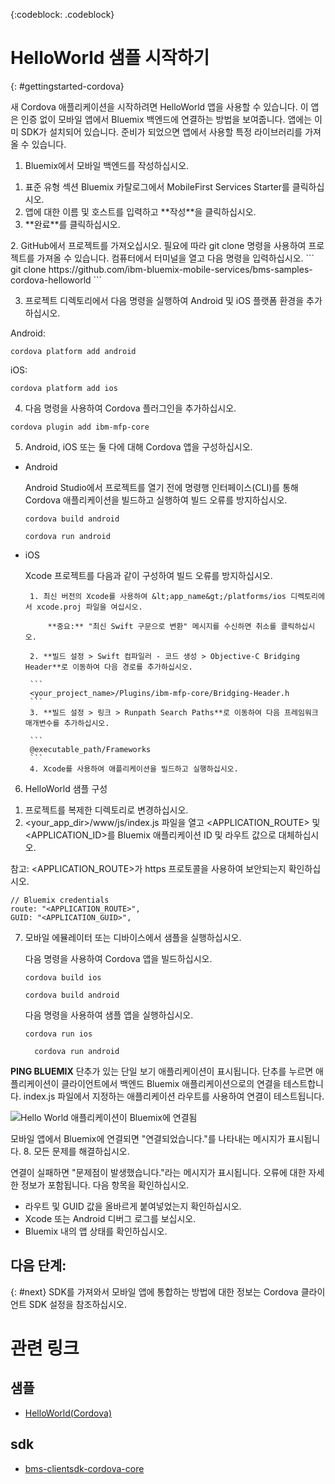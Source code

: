 <!-- Attribute definitions -->
{:codeblock: .codeblock}

# HelloWorld 샘플 시작하기
{: #gettingstarted-cordova}

새 Cordova 애플리케이션을 시작하려면 HelloWorld 앱을 사용할 수 있습니다. 이 앱은 인증 없이 모바일 앱에서 Bluemix 백엔드에 연결하는 방법을 보여줍니다. 앱에는 이미 SDK가 설치되어 있습니다. 준비가 되었으면 앱에서 사용할 특정 라이브러리를 가져올 수 있습니다.

1. Bluemix에서 모바일 백엔드를 작성하십시오.
<ol>
	<li>표준 유형 섹션 Bluemix 카탈로그에서 MobileFirst Services Starter를 클릭하십시오.</li>
    	<li>앱에 대한 이름 및 호스트를 입력하고 **작성**을 클릭하십시오.</li>
    	<li>**완료**를 클릭하십시오.</li>
</ol>
2. GitHub에서 프로젝트를 가져오십시오. 필요에 따라 git clone 명령을 사용하여 프로젝트를 가져올 수 있습니다. 컴퓨터에서 터미널을 열고 다음 명령을 입력하십시오.
```
git clone https://github.com/ibm-bluemix-mobile-services/bms-samples-cordova-helloworld
```

3. 프로젝트 디렉토리에서 다음 명령을 실행하여 Android 및 iOS 플랫폼 환경을 추가하십시오.

Android:
```
cordova platform add android
```

iOS:
```
cordova platform add ios
```

4. 다음 명령을 사용하여 Cordova 플러그인을 추가하십시오.
```
cordova plugin add ibm-mfp-core
```

5. Android, iOS 또는 둘 다에 대해 Cordova 앱을 구성하십시오.

 * Android

	 Android Studio에서 프로젝트를 열기 전에 명령행 인터페이스(CLI)를 통해 Cordova 애플리케이션을 빌드하고 실행하여 빌드 오류를 방지하십시오.

	 ```
	 cordova build android
	 ```

	 ```
	 cordova run android
	 ```

 * iOS

	 Xcode 프로젝트를 다음과 같이 구성하여 빌드 오류를 방지하십시오.

	    1. 최신 버전의 Xcode를 사용하여 &lt;app_name&gt;/platforms/ios 디렉토리에서 xcode.proj 파일을 여십시오.

			**중요:** "최신 Swift 구문으로 변환" 메시지를 수신하면 취소를 클릭하십시오.

		2. **빌드 설정 > Swift 컴파일러 - 코드 생성 > Objective-C Bridging Header**로 이동하여 다음 경로를 추가하십시오.

		```
		<your_project_name>/Plugins/ibm-mfp-core/Bridging-Header.h
		```
		3. **빌드 설정 > 링크 > Runpath Search Paths**로 이동하여 다음 프레임워크 매개변수를 추가하십시오.

		```
		@executable_path/Frameworks
		```
		4. Xcode를 사용하여 애플리케이션을 빌드하고 실행하십시오.

6. HelloWorld 샘플 구성
<ol>
	<li>프로젝트를 복제한 디렉토리로 변경하십시오.</li>
	<li>&lt;your_app_dir&gt;/www/js/index.js 파일을 열고 &lt;APPLICATION_ROUTE&gt; 및 &lt;APPLICATION_ID&gt;를 Bluemix 애플리케이션 ID 및 라우트 값으로 대체하십시오.</li>
</ol>

참고: &lt;APPLICATION_ROUTE&gt;가 https 프로토콜을 사용하여 보안되는지 확인하십시오.

```
// Bluemix credentials
route: "<APPLICATION_ROUTE>",
GUID: "<APPLICATION_GUID>",
```

7. 모바일 에뮬레이터 또는 디바이스에서 샘플을 실행하십시오.

   다음 명령을 사용하여 Cordova 앱을 빌드하십시오.
	 ```
	 cordova build ios
	 ```
	 ```
	 cordova build android
	 ```

   다음 명령을 사용하여 샘플 앱을 실행하십시오.
	 ```
	 cordova run ios
	 ```
   ```
	 cordova run android
	 ```


**PING BLUEMIX** 단추가 있는 단일 보기 애플리케이션이 표시됩니다. 단추를 누르면 애플리케이션이 클라이언트에서 백엔드 Bluemix 애플리케이션으로의 연결을 테스트합니다. index.js 파일에서 지정하는 애플리케이션 라우트를 사용하여 연결이 테스트됩니다.


![Hello World 애플리케이션이 Bluemix에 연결됨](images/yayconnected.jpg "그림 1. Hello World 애플리케이션이 Bluemix에 연결됨")

모바일 앱에서 Bluemix에 연결되면 "연결되었습니다."를 나타내는 메시지가 표시됩니다.
8. 모든 문제를 해결하십시오.

<!--![Hello World application not connected to Bluemix](images/bummer_android.jpg "Figure 2. Hello World application not connected to Bluemix")-->

연결이 실패하면 "문제점이 발생했습니다."라는 메시지가 표시됩니다. 오류에 대한 자세한 정보가 포함됩니다.
다음 항목을 확인하십시오. 
 * 라우트 및 GUID 값을 올바르게 붙여넣었는지 확인하십시오.
 * Xcode 또는 Android 디버그 로그를 보십시오.
 * Bluemix 내의 앱 상태를 확인하십시오.

## 다음 단계:
{: #next}
SDK를 가져와서 모바일 앱에 통합하는 방법에 대한 정보는 Cordova 클라이언트 SDK 설정을 참조하십시오.

# 관련 링크

## 샘플
   * [HelloWorld(Cordova)](https://github.com/ibm-bluemix-mobile-services/bms-samples-cordova-helloworld)

## sdk
   * [bms-clientsdk-cordova-core](https://github.com/ibm-bluemix-mobile-services/bms-clientsdk-cordova-plugin-core)

<!--## api
   * [Core API](https://www.{DomainName}/docs/api/content/api/mobilefirst/cordova/core-api-doc/overview-summary.html)
-->
